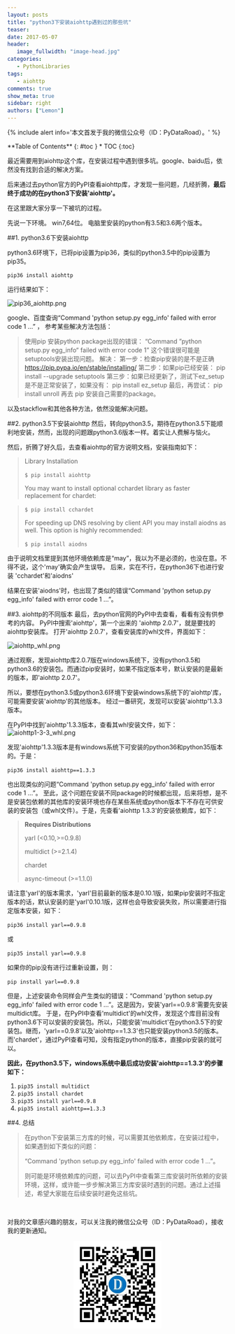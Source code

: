 ```yaml
---
layout: posts
title: "python3下安装aiohttp遇到过的那些坑"
teaser:
date: 2017-05-07
header:
   image_fullwidth: "image-head.jpg"
categories:
   - PythonLibraries
tags:
   - aiohttp
comments: true
show_meta: true
sidebar: right
authors: ["Lemon"]
---
```





{% include alert info='本文首发于我的微信公众号（ID：PyDataRoad）。' %}


<div class="panel radius" markdown="1">
**Table of Contents**
{: #toc }
*  TOC
{:toc}
</div>




最近需要用到aiohttp这个库，在安装过程中遇到很多坑。google、baidu后，依然没有找到合适的解决方案。

后来通过去python官方的PyPI查看aiohttp库，才发现一些问题，几经折腾，**最后终于成功的在python3下安装'aiohttp'。**

在这里跟大家分享一下被坑的过程。

先说一下环境。
win7,64位。
电脑里安装的python有3.5和3.6两个版本。

##1. python3.6下安装aiohttp

python3.6环境下，已将pip设置为pip36，类似的python3.5中的pip设置为pip35。

```
pip36 install aiohttp
```

运行结果如下：

![pip36_aiohttp.png](http://upload-images.jianshu.io/upload_images/5462537-9993b556a8055e06.png?imageMogr2/auto-orient/strip%7CimageView2/2/w/1240)


google、百度查询“Command 'python setup.py egg_info' failed with error code 1 ...” ， 参考某些解决方法包括：
>使用pip 安装python package出现的错误：
“Command ”python setup.py egg_info“ failed with error code 1”
这个错误很可能是 setuptools安装出现问题。
解决：
第一步：检查pip安装的是不是正确
https://pip.pypa.io/en/stable/installing/
第二步：如果pip已经安装：
pip install --upgrade setuptools
第三步：如果已经更新了，测试下ez_setup是不是正常安装了，如果没有：
pip install ez_setup
最后，再尝试：
pip install unroll
再去 pip 安装自己需要的package。

以及stackflow和其他各种方法，依然没能解决问题。

##2. python3.5下安装aiohttp
然后，转向python3.5，期待在python3.5下能顺利地安装，然而，出现的问题跟python3.6版本一样。着实让人费解与恼火。

然后，折腾了好久后，去查看aiohttp的官方说明文档，安装指南如下：

>Library Installation
>
>`$ pip install aiohttp`
>
>You may want to install optional cchardet library as faster replacement for chardet:

>`$ pip install cchardet`
>
>For speeding up DNS resolving by client API you may install aiodns as well. This option is highly recommended:
>
>`$ pip install aiodns`

由于说明文档里提到其他环境依赖库是“may”，我以为不是必须的，也没在意。不得不说，这个'may'确实会产生误导。
后来，实在不行，在python36下也进行安装 'cchardet'和'aiodns'

结果在安装'aiodns'时，也出现了类似的错误“Command 'python setup.py egg_info' failed with error code 1 ...”。

##3. aiohttp的不同版本
最后，去python官网的PyPI中去查看，看看有没有供参考的内容。
PyPI中搜索'aiohttp'，第一个出来的 'aiohttp 2.0.7'，就是要找的 aiohttp安装库。
打开'aiohttp 2.0.7'，查看安装库的whl文件，界面如下：

![aiohttp_whl.png](http://upload-images.jianshu.io/upload_images/5462537-0f2cec64e055edca.png?imageMogr2/auto-orient/strip%7CimageView2/2/w/1240)


通过观察，发现aiohttp库2.0.7版在windows系统下，没有python3.5和python3.6的安装包。而通过pip安装时，如果不指定版本号，默认安装的是最新的版本，即'aiohttp 2.0.7'。

所以，要想在python3.5或python3.6环境下安装windows系统下的'aiohttp'库，可能需要安装'aiohttp'的其他版本。
经过一番研究，发现可以安装'aiohttp'1.3.3版本。

在PyPI中找到'aiohttp'1.3.3版本，查看其whl安装文件，如下：
![aiohttp1-3-3_whl.png](http://upload-images.jianshu.io/upload_images/5462537-65b38fe7d75826bc.png?imageMogr2/auto-orient/strip%7CimageView2/2/w/1240)


发现'aiohttp'1.3.3版本是有windows系统下可安装的python36和python35版本的。于是：

`pip36 install aiohttp==1.3.3`

也出现类似的问题“Command 'python setup.py egg_info' failed with error code 1 ...”。
至此，这个问题在安装不同package的时候都出现，后来将想，是不是安装包依赖的其他库的安装环境也存在某些系统或python版本下不存在可供安装的安装包（或whl文件）。于是，先查看'aiohttp 1.3.3'的安装依赖库，如下：
>**Requires Distributions**
>
>    yarl (<0.10,>=0.9.8)
>    
>    multidict (>=2.1.4)
>    
>    chardet
>    
>    async-timeout (>=1.1.0)

请注意'yarl'的版本需求，'yarl'目前最新的版本是0.10.1版，如果pip安装时不指定版本的话，默认安装的是'yarl'0.10.1版，这样也会导致安装失败，所以需要进行指定版本安装，如下：

`pip36 install yarl==0.9.8`

或

`pip35 install yarl==0.9.8`

如果你的pip没有进行过重新设置，则：

`pip install yarl==0.9.8`

但是，上述安装命令同样会产生类似的错误：“Command 'python setup.py egg_info' failed with error code 1 ...”。这是因为，安装'yarl==0.9.8'需要先安装multidict库。
于是，在PyPI中查看'multidict'的whl文件，发现这个库目前没有python3.6下可以安装的安装包。所以，只能安装'multidict'在python3.5下的安装包。继而，'yarl==0.9.8'以及'aiohttp==1.3.3'也只能安装python3.5的版本。而'chardet'，通过PyPI查看可知，没有指定python的版本，直接pip安装的就可以。

**因此，在python3.5下，windows系统中最后成功安装'aiohttp==1.3.3'的步骤如下：**
1. `pip35 install multidict`
2. `pip35 install chardet`
3. `pip35 install yarl==0.9.8`
4. `pip35 install aiohttp==1.3.3`


##4. 总结
>在python下安装第三方库的时候，可以需要其他依赖库，在安装过程中，如果遇到如下类似的问题：
>
>“Command 'python setup.py egg_info' failed with error code 1 ...”。
>
>则可能是环境依赖库的问题，可以去PyPI中查看第三库安装时所依赖的安装环境，这样，或许能一步步解决第三方库安装时遇到的问题。通过上述描述，希望大家能在后续安装时避免这些坑。




<br>

对我的文章感兴趣的朋友，可以关注我的微信公众号（ID：PyDataRoad），接收我的更新通知。

<div align="center">
    <img src="/images/qrcode.jpg" width="200">
</div>
